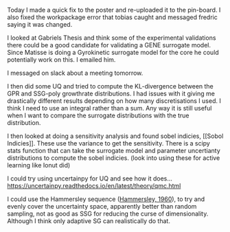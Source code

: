 Today I made a quick fix to the poster and re-uploaded it to the pin-board. I also fixed the workpackage error that tobias caught and messaged fredric saying it was changed.

I looked at Gabriels Thesis and think some of the experimental validations there could be a good candidate for validating a GENE surrogate model. Since Matisse is doing a Gyrokinetic surrogate model for the core he could potentially work on this. I emailed him.

I messaged on slack about a meeting tomorrow. 

I then did some UQ and tried to compute the KL-divergence between the GPR and SSG-poly growthrate distributions. I had issues with it giving me drastically different results depending on how many discretisations I used. I think I need to use an integral rather than a sum. Any way it is still useful when I want to compare the surrogate distributions with the true distribution.

I then looked at doing a sensitivity analysis and found sobel indicies, [[Sobol Indicies]]. These use the variance to get the sensitivity. There is a scipy stats function that can take the surrogate model and parameter uncertianty distributions to compute the sobel indicies. (look into using these for active learning like Ionut did)

I could try using uncertainpy for UQ and see how it does... https://uncertainpy.readthedocs.io/en/latest/theory/qmc.html

I could use the Hammersley sequence ([Hammersley, 1960](http://dx.doi.org/10.1111/j.1749-6632.1960.tb42846.x)), to try and evenly cover the uncertainty space, apparently better than random sampling, not as good as SSG for reducing the curse of dimensionality. Although I think only adaptive SG can realistically do that. 

